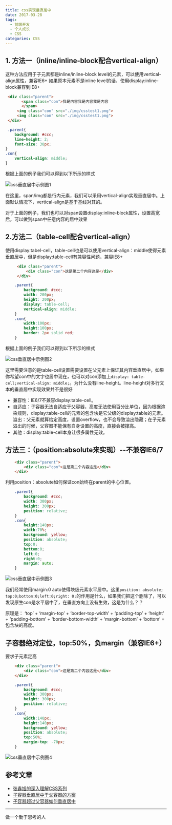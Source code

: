 ```yaml
---
title: css实现垂直居中
date: 2017-03-28
tags:
  - 前端开发
  - 个人成长
  - CSS
categories: CSS
---
```



## 1. 方法一（inline/inline-block配合vertical-align）

这种方法应用于子元素都是inline/inline-block level的元素，可以使用vertical-align属性，兼容IE6+ 如果原本元素不是inline level的话，使用display:inline-block兼容到IE8+

```html
 <div class="parent">
       <span class="con">我是内容我是内容我是内容
       </span>
     <img class="con" src="./img/csstest1.png">
     <img class="con" src="./img/csstest1.png">
 </div>
```

```css
 .parent{
    background: #ccc;
    line-height: 2;
    font-size: 30px;
}
.con{
    vertical-align: middle;
}
```
根据上面的例子我们可以得到以下所示的样式

![css垂直居中示例图1](/images/csstest1.png)

在这里，span/img都是行内元素，我们可以采用vertical-align实现垂直居中。上面默认情况下，vertical-align是基于基线对其的。


对于上面的例子，我们也可以对span设置display:inline-block属性，设置高宽后，可以做到span中任意内容的居中效果

## 2.方法二（table-cell配合vertical-align）

使用display:tabel-cell，table-cell也是可以使用vertical-align：middle使得元素垂直居中，但是display:table-cell有兼容性问题，兼容IE8+

```html
     <div class="parent">
         <div class="con">这是第二个内容这是</div>
     </div>
```

```css
    .parent{
        background: #ccc;
        width: 200px;
        height: 200px;
        display: table-cell;
        vertical-align: middle;
    }
    .con{
        width:100px;
        height:100px;
        border: 2px solid red;
    }
```
根据上面的例子我们可以得到以下所示的样式

![css垂直居中示例图2](/images/csstest2.png)

这里需要注意的是table-cell设置需要设置在父元素上保证其内容垂直居中，如果你希望con中的文字也居中现在，也可以对con添加上`display: table-cell;vertical-align: middle;`。为什么没有line-height。line-height对多行文本的垂直居中实现效果并不是很好

+ 兼容性：IE6/7不兼容display:table-cell。
+ 自适应：子容器无法自适应于父容器，高度无法使用百分比单位，因为根据渲染规则，display:table-cell的元素的包含块是它父级的display:table的元素。溢出：父元素就算给定高度，设置overflow，也不会导致溢出隐藏；在子元素溢出的时候，父容器不能保有自身设置的高度，直接会被撑高。
+ 其他：display:table-cell本身让很多属性无效。

## 方法三：（position:absolute来实现）--不兼容IE6/7

```HTML
    <div class="parent">
        <div class="con">这是第二个内容这是</div>
    </div>
```

利用position：absolute如何保证con始终在parent的中心位置。

```css
    .parent{
        background: #ccc;
        width: 300px;
        height: 300px;
        position: relative;
    }
    .con{
        height:140px;
        width:70%;
        background: yellow;
        position: absolute; 
        top:0;
        bottom:0;
        left:0;
        right:0;
        margin: auto;
    }
```
![css垂直居中示例图3](/images/csstest3.png)

我们经常使用margin:0 auto使得块级元素水平居中。这里`position: absolute; top:0;bottom:0;left:0;right: 0;`的作用是什么，如果我们把这个删除了，可以发现原生con是水平居中了，在垂直方向上没有生效，这是为什么？？

原理是：
‘top’ + ‘margin-top’ + ‘border-top-width’ + ‘padding-top’ + ‘height’ + ‘padding-bottom’ + ‘border-bottom-width’ + ‘margin-bottom’ + ‘bottom’ = 包含块的高度。


## 子容器绝对定位，top:50%，负margin（兼容IE6+）

要求子元素定高

```HTML
    <div class="parent">
        <div class="con">这是第二个内容这是</div>
    </div>
```

```css
    .parent{
        background: #ccc;
        width: 300px;
        height: 300px;
        position: relative;
    }
    .con{
        width:140px;
        height:140px;
        background: yellow;
        position: absolute;
        top:50%;
        margin-top: -70px;
    }
```

![css垂直居中示例图4](/images/csstest4.png)

## 参考文章

+ [张鑫旭的深入理解CSS系列](http://www.imooc.com/u/197450/courses?sort=publish)
+ [子容器垂直居中于父容器的方案](https://segmentfault.com/a/1190000000381042)
+ [子容器超过父容器如何垂直居中](https://segmentfault.com/q/1010000000343188#a-1020000000343394)
---
做一个勤于思考的人
